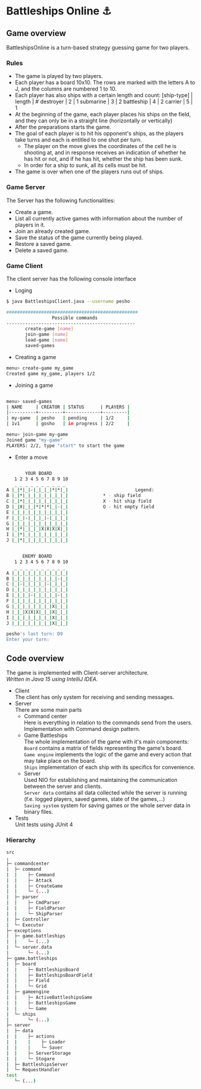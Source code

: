 # Battleships Online :anchor:

## Game overview

BattleshipsOnline is a turn-based strategy guessing game for two players. 

### Rules

-	The game is played by two players.
-	Each player has a board 10x10. The rows are marked with the letters A to J, and the columns are numbered 1 to 10.
-	Each player has also ships with a certain length and count:
    	  [ship-type] | length | #
          destroyer   |     2  | 1
          submarine   |     3  | 2
          battleship  |     4  | 2
          carrier     |     5  | 1 
-	At the beginning of the game, each player places his ships on the field, and they can only be in a straight line (horizontally or vertically)
-	After the preparations starts the game.
-	The goal of each player is to hit his opponent's ships, as the players take turns and each is entitled to one shot per turn.
    -	The player on the move gives the coordinates of the cell he is shooting at, and in response receives an indication of whether he has hit or not, and if he has hit, whether the ship has been sunk.
    -	In order for a ship to sunk, all its cells must be hit.
-	The game is over when one of the players runs out of ships.

### Game Server

The Server has the following functionalities:

-	Create a game.
-	List all currently active games with information about the number of players in it.
-	Join an already created game.
-	Save the status of the game currently being played.
-	Restore a saved game.
-	Delete a saved game.

### Game Client

The client server has the following console interface

-	Loging

```bash
$ java BattleshipsClient.java --username pesho

#################################################
                 Possible commands
------------------------------------------------
       create-game [name]
       join-game [name]
       load-game [name]
       saved-games

```
-	Creating a game
```bash
menu> create-game my_game
Created game my_game, players 1/2
```

-	Joining a game

```bash

menu> saved-games
| NAME     | CREATOR | STATUS      | PLAYERS |
|----------+---------+-------------+---------|
| my-game  | pesho   | pending     | 1/2     |
| 1v1      | gosho   | in progress | 2/2     |

menu> join-game my-game
Joined game "my-game"
PLAYERS: 2/2, type "start" to start the game
```
-	Enter a move

```bash

       YOUR BOARD
   1 2 3 4 5 6 7 8 9 10
   _ _ _ _ _ _ _ _ _ _
A |_|*|_|-|_|_|_|*|*|_|                         Legend:
B |_|*|_|_|_|_|_|_|_|_|				* - ship field
C |_|*|_|_|_|_|_|_|_|_|				X - hit ship field
D |_|X|_|_|*|*|*|_|-|_|				О - hit empty field
E |_|_|_|_|_|_|_|_|_|_|
F |_|_|-|_|_|_|-|_|_|_|
G |_|_|_|_|_|_|_|_|_|_|
H |_|*|_|_|_|X|X|X|X|_|
I |_|*|_|_|_|_|_|_|_|_|
J |_|*|_|_|_|_|_|_|_|_|


      ENEMY BOARD
   1 2 3 4 5 6 7 8 9 10
   _ _ _ _ _ _ _ _ _ _
A |_|_|_|_|_|_|_|_|_|_|
B |_|_|_|_|_|_|_|_|-|_|
C |_|-|_|_|_|_|-|_|_|_|
D |_|_|_|_|_|_|_|_|_|_|
E |_|_|_|-|_|_|_|_|-|_|
F |_|_|_|_|_|_|_|_|_|_|
G |_|_|_|_|_|_|_|X|_|_|
H |_|_|X|X|X|_|_|X|_|_|
I |_|_|_|_|_|_|_|X|_|_|
J |_|_|_|_|_|_|_|X|_|_|

pesho's last turn: D9
Enter your turn:
```

## Code overview
The game is implemented with Client-server architecture.  
*Written in Java 15 using IntelliJ IDEA.*  
-  Client  
    The client has only system for receiving and sending messages.  
- Server  
    There are some main parts    
    - Command center  
    Here is everything in relation to the commands send from the users. Implementation with Command design pattern.  
    - Game Battleships  
    The whole implementation of the game with it's main components:  
        `Board` contains a matrix of fields representing the game's board.  
        `Game engine` implements the logic of the game and every action that may take place on the board.  
        `Ships` implementation of each ship with its specifics for convenience.  
    - Server  
    Used NIO for establishing and maintaining the communication between the server and clients.  
        `Server data` contains all data collected while the server is running (f.e. logged players, saved games, state of the games,...)  
        `Saving system` system for saving games or the whole server data in binary files. 
- Tests  
    Unit tests using JUnit 4  


### Hierarchy 

```bash
src
╷
├─ commandcenter
|  ├─ command
|  |    ├─ Command
|  |    ├─ Attack
|  |    ├─ CreateGame
|  |    └─ (...)
|  ├─ parser
|  |    ├─ CmdParser
|  |    ├─ FieldParser
|  |    └─ ShipParser
|  ├─ Controller
|  └─ Executor
├─ exceptions
|  ├─ game.battleships
|  |    └─ (...)
|  └─ server.data
|       └─ (...)
├─ game.battleships
|  ├─ board
|  |    ├─ BattleshipsBoard
|  |    ├─ BattleshipsBoardField
|  |    ├─ Field
|  |    └─ Grid
|  ├─ gameengine
|  |    ├─ ActiveBattleshipsGame
|  |    ├─ BattleshipsGame
|  |    └─ Game
|  └─ ships
|       └─ (...)
├─ server
|  ├─ data
|  |    ├─ actions
|  |    |    ├─ Loader
|  |    |    └─ Saver
|  |    ├─ ServerStorage
|  |    └─ Stogare
|  ├─ BattleshipsServer
|  └─ RequestHandler
test
   └─ (...)
```


